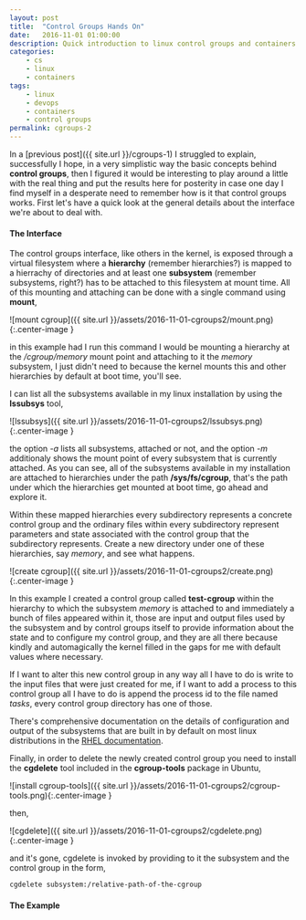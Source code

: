 ```yaml
---
layout: post
title:  "Control Groups Hands On"
date:   2016-11-01 01:00:00
description: Quick introduction to linux control groups and containers.
categories:
    - cs
    - linux
    - containers
tags:
    - linux
    - devops
    - containers
    - control groups
permalink: cgroups-2
---
```


In a [previous post]({{ site.url }}/cgroups-1) I struggled to explain,
successfully I hope, in a very simplistic way the basic concepts behind
**control groups**, then I figured it would be interesting to play around a
little with the real thing and put the results here for posterity in case one
day I find myself in a desperate need to remember how is it that control groups
works. First let's have a quick look at the general details about the interface
we're about to deal with.

#### The Interface

The control groups interface, like others in the kernel, is exposed through a
virtual filesystem where a **hierarchy** (remember hierarchies?) is mapped to a
hierrachy of directories and at least one **subsystem** (remember subsystems,
right?) has to be attached to this filesystem at mount time. All of this
mounting and attaching can be done with a single command using **mount**, 

![mount cgroup]({{ site.url }}/assets/2016-11-01-cgroups2/mount.png){:.center-image }

in this example had I run this command I would be mounting a hierarchy at the
*/cgroup/memory* mount point and attaching to it the *memory* subsystem, I just
didn't need to because the kernel mounts this and other hierarchies by default
at boot time, you'll see. 

I can list all the subsystems available in my linux installation by using the
**lssubsys** tool,

![lssubsys]({{ site.url }}/assets/2016-11-01-cgroups2/lssubsys.png){:.center-image }

the option *-a* lists all subsystems, attached or not, and the option *-m*
additionaly shows the mount point of every subsystem that is currently
attached. As you can see, all of the subsystems available in my installation
are attached to hierarchies under the path **/sys/fs/cgroup**, that's the path
under which the hierarchies get mounted at boot time, go ahead and explore it.

Within these mapped hierarchies every subdirectory represents a concrete
control group and the ordinary files within every subdirectory represent
parameters and state associated with the control group that the subdirectory
represents. Create a new directory under one of these hierarchies, say *memory*, and 
see what happens.

![create cgroup]({{ site.url }}/assets/2016-11-01-cgroups2/create.png){:.center-image }

In this example I created a control group called **test-cgroup** within the
hierarchy to which the subsystem *memory* is attached to and immediately a
bunch of files appeared within it, those are input and output files used by the
subsystem and by control groups itself to provide information about the state
and to configure my control group, and they are all there because kindly and
automagically the kernel filled in the gaps for me with default values where
necessary. 

If I want to alter this new control group in any way all I have to do is write
to the input files that were just created for me, if I want to add a process
to this control group all I have to do is append the process id to the file
named *tasks*, every control group directory has one of those.

There's comprehensive documentation on the details of configuration and output
of the subsystems that are built in by default on most linux distributions in
the [RHEL
documentation](https://access.redhat.com/documentation/en-US/Red_Hat_Enterprise_Linux/6/html/Resource_Management_Guide/sec-memory.html).

Finally, in order to delete the newly created control group you need to install the **cgdelete** 
tool included in the **cgroup-tools** package in Ubuntu,

![install cgroup-tools]({{ site.url }}/assets/2016-11-01-cgroups2/cgroup-tools.png){:.center-image }

then,

![cgdelete]({{ site.url }}/assets/2016-11-01-cgroups2/cgdelete.png){:.center-image }

and it's gone, cgdelete is invoked by providing to it the subsystem and the
control group in the form, 

``` bash
cgdelete subsystem:/relative-path-of-the-cgroup
```

#### The Example






